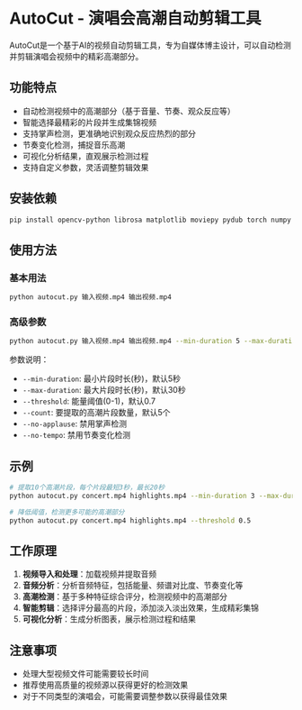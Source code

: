 # AutoCut - 演唱会高潮自动剪辑工具

AutoCut是一个基于AI的视频自动剪辑工具，专为自媒体博主设计，可以自动检测并剪辑演唱会视频中的精彩高潮部分。

## 功能特点

- 自动检测视频中的高潮部分（基于音量、节奏、观众反应等）
- 智能选择最精彩的片段并生成集锦视频
- 支持掌声检测，更准确地识别观众反应热烈的部分
- 节奏变化检测，捕捉音乐高潮
- 可视化分析结果，直观展示检测过程
- 支持自定义参数，灵活调整剪辑效果

## 安装依赖

```bash
pip install opencv-python librosa matplotlib moviepy pydub torch numpy scipy
```

## 使用方法

### 基本用法

```bash
python autocut.py 输入视频.mp4 输出视频.mp4
```

### 高级参数

```bash
python autocut.py 输入视频.mp4 输出视频.mp4 --min-duration 5 --max-duration 30 --threshold 0.7 --count 5
```

参数说明：
- `--min-duration`: 最小片段时长(秒)，默认5秒
- `--max-duration`: 最大片段时长(秒)，默认30秒
- `--threshold`: 能量阈值(0-1)，默认0.7
- `--count`: 要提取的高潮片段数量，默认5个
- `--no-applause`: 禁用掌声检测
- `--no-tempo`: 禁用节奏变化检测

## 示例

```bash
# 提取10个高潮片段，每个片段最短3秒，最长20秒
python autocut.py concert.mp4 highlights.mp4 --min-duration 3 --max-duration 20 --count 10

# 降低阈值，检测更多可能的高潮部分
python autocut.py concert.mp4 highlights.mp4 --threshold 0.5
```

## 工作原理

1. **视频导入和处理**：加载视频并提取音频
2. **音频分析**：分析音频特征，包括能量、频谱对比度、节奏变化等
3. **高潮检测**：基于多种特征综合评分，检测视频中的高潮部分
4. **智能剪辑**：选择评分最高的片段，添加淡入淡出效果，生成精彩集锦
5. **可视化分析**：生成分析图表，展示检测过程和结果

## 注意事项

- 处理大型视频文件可能需要较长时间
- 推荐使用高质量的视频源以获得更好的检测效果
- 对于不同类型的演唱会，可能需要调整参数以获得最佳效果
